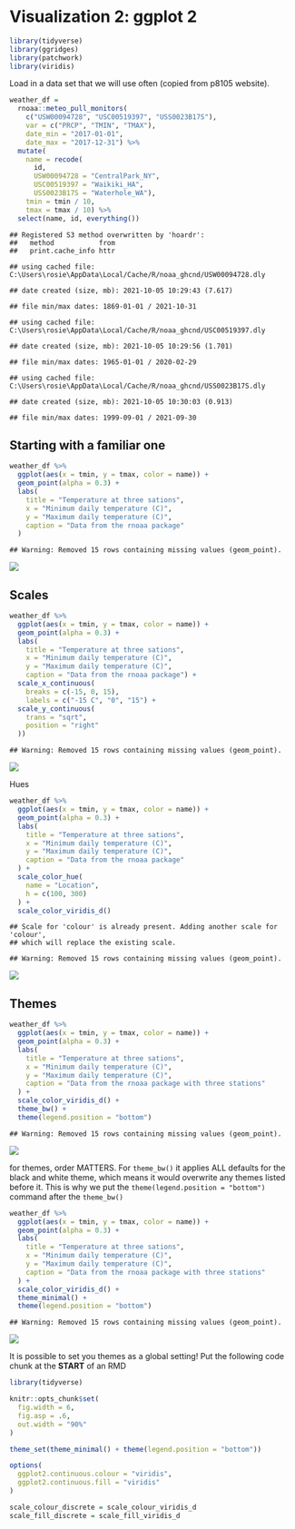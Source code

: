 Visualization 2: ggplot 2
================

``` r
library(tidyverse)
library(ggridges)
library(patchwork)
library(viridis)
```

Load in a data set that we will use often (copied from p8105 website).

``` r
weather_df = 
  rnoaa::meteo_pull_monitors(
    c("USW00094728", "USC00519397", "USS0023B17S"),
    var = c("PRCP", "TMIN", "TMAX"), 
    date_min = "2017-01-01",
    date_max = "2017-12-31") %>%
  mutate(
    name = recode(
      id, 
      USW00094728 = "CentralPark_NY", 
      USC00519397 = "Waikiki_HA",
      USS0023B17S = "Waterhole_WA"),
    tmin = tmin / 10,
    tmax = tmax / 10) %>%
  select(name, id, everything())
```

    ## Registered S3 method overwritten by 'hoardr':
    ##   method           from
    ##   print.cache_info httr

    ## using cached file: C:\Users\rosie\AppData\Local/Cache/R/noaa_ghcnd/USW00094728.dly

    ## date created (size, mb): 2021-10-05 10:29:43 (7.617)

    ## file min/max dates: 1869-01-01 / 2021-10-31

    ## using cached file: C:\Users\rosie\AppData\Local/Cache/R/noaa_ghcnd/USC00519397.dly

    ## date created (size, mb): 2021-10-05 10:29:56 (1.701)

    ## file min/max dates: 1965-01-01 / 2020-02-29

    ## using cached file: C:\Users\rosie\AppData\Local/Cache/R/noaa_ghcnd/USS0023B17S.dly

    ## date created (size, mb): 2021-10-05 10:30:03 (0.913)

    ## file min/max dates: 1999-09-01 / 2021-09-30

## Starting with a familiar one

``` r
weather_df %>%  
  ggplot(aes(x = tmin, y = tmax, color = name)) +
  geom_point(alpha = 0.3) +
  labs(
    title = "Temperature at three sations",
    x = "Minimum daily temperature (C)",
    y = "Maximum daily temperature (C)",
    caption = "Data from the rnoaa package"
  )
```

    ## Warning: Removed 15 rows containing missing values (geom_point).

![](vizualization_ii_files/figure-gfm/unnamed-chunk-3-1.png)<!-- -->

## Scales

``` r
weather_df %>% 
  ggplot(aes(x = tmin, y = tmax, color = name)) +
  geom_point(alpha = 0.3) +
  labs(
    title = "Temperature at three sations",
    x = "Minimum daily temperature (C)",
    y = "Maximum daily temperature (C)",
    caption = "Data from the rnoaa package") +
  scale_x_continuous(
    breaks = c(-15, 0, 15),
    labels = c("-15 C", "0", "15") +
  scale_y_continuous(
    trans = "sqrt", 
    position = "right"
  ))
```

    ## Warning: Removed 15 rows containing missing values (geom_point).

![](vizualization_ii_files/figure-gfm/unnamed-chunk-4-1.png)<!-- -->

Hues

``` r
weather_df %>% 
  ggplot(aes(x = tmin, y = tmax, color = name)) +
  geom_point(alpha = 0.3) +
  labs(
    title = "Temperature at three sations",
    x = "Minimum daily temperature (C)",
    y = "Maximum daily temperature (C)",
    caption = "Data from the rnoaa package"
  ) +
  scale_color_hue(
    name = "Location",
    h = c(100, 300)
  ) +
  scale_color_viridis_d()
```

    ## Scale for 'colour' is already present. Adding another scale for 'colour',
    ## which will replace the existing scale.

    ## Warning: Removed 15 rows containing missing values (geom_point).

![](vizualization_ii_files/figure-gfm/unnamed-chunk-5-1.png)<!-- -->

## Themes

``` r
weather_df %>% 
  ggplot(aes(x = tmin, y = tmax, color = name)) +
  geom_point(alpha = 0.3) +
  labs(
    title = "Temperature at three sations",
    x = "Minimum daily temperature (C)",
    y = "Maximum daily temperature (C)",
    caption = "Data from the rnoaa package with three stations"
  ) +
  scale_color_viridis_d() +
  theme_bw() +
  theme(legend.position = "bottom")
```

    ## Warning: Removed 15 rows containing missing values (geom_point).

![](vizualization_ii_files/figure-gfm/unnamed-chunk-6-1.png)<!-- -->

for themes, order MATTERS. For `theme_bw()` it applies ALL defaults for
the black and white theme, which means it would overwrite any themes
listed before it. This is why we put the
`theme(legend.position = "bottom")` command after the `theme_bw()`

``` r
weather_df %>% 
  ggplot(aes(x = tmin, y = tmax, color = name)) +
  geom_point(alpha = 0.3) +
  labs(
    title = "Temperature at three sations",
    x = "Minimum daily temperature (C)",
    y = "Maximum daily temperature (C)",
    caption = "Data from the rnoaa package with three stations"
  ) +
  scale_color_viridis_d() +
  theme_minimal() +
  theme(legend.position = "bottom")
```

    ## Warning: Removed 15 rows containing missing values (geom_point).

![](vizualization_ii_files/figure-gfm/unnamed-chunk-7-1.png)<!-- -->

It is possible to set you themes as a global setting! Put the following
code chunk at the **START** of an RMD

``` r
library(tidyverse)

knitr::opts_chunk$set(
  fig.width = 6,
  fig.asp = .6,
  out.width = "90%"
)

theme_set(theme_minimal() + theme(legend.position = "bottom"))

options(
  ggplot2.continuous.colour = "viridis",
  ggplot2.continuous.fill = "viridis"
)

scale_colour_discrete = scale_colour_viridis_d
scale_fill_discrete = scale_fill_viridis_d
```

